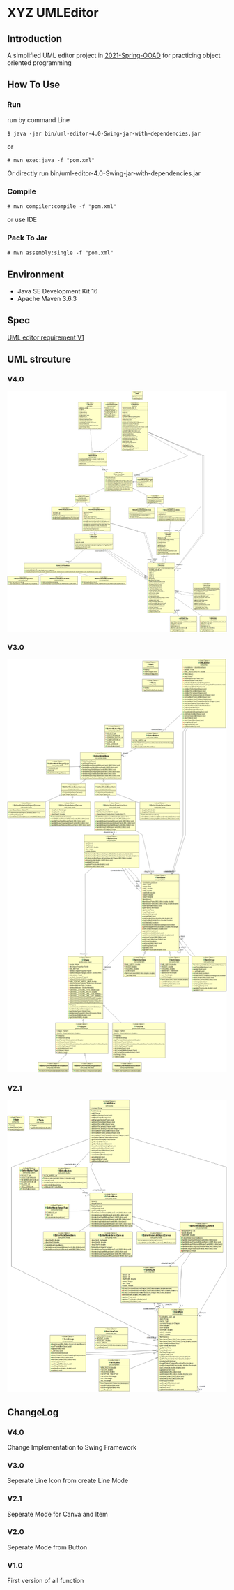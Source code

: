 # XYZ UMLEditor
## Introduction
A simplified UML editor project in [2021-Spring-OOAD](https://classroom.google.com/u/0/c/Mjc3NjkxNTg3OTgw) for practicing object oriented programming

## How To Use
### Run
run by command Line
```
$ java -jar bin/uml-editor-4.0-Swing-jar-with-dependencies.jar
```
or 
```
# mvn exec:java -f "pom.xml"
```
Or directly run bin/uml-editor-4.0-Swing-jar-with-dependencies.jar
### Compile
```
# mvn compiler:compile -f "pom.xml"
```
or use IDE
### Pack To Jar
```
# mvn assembly:single -f "pom.xml"
```

## Environment
* Java SE Development Kit 16
* Apache Maven 3.6.3

## Spec
[UML editor requirement V1](UML%20editor%20requirement%20V1%20-%20use%20case%20format.pdf)

## UML strcuture
### V4.0
![V3.0](src/main/java/com/jcomp/uml/modelV4.png)
### V3.0
![V3.0](src/main/java/com/jcomp/uml/modelV3.png)
### V2.1
![V2.1](src/main/java/com/jcomp/uml/modelV2.1.png)


## ChangeLog
### V4.0
Change Implementation to Swing Framework
### V3.0
Seperate Line Icon from create Line Mode
### V2.1
Seperate Mode for Canva and Item
### V2.0
Seperate Mode from Button
### V1.0
First version of all function